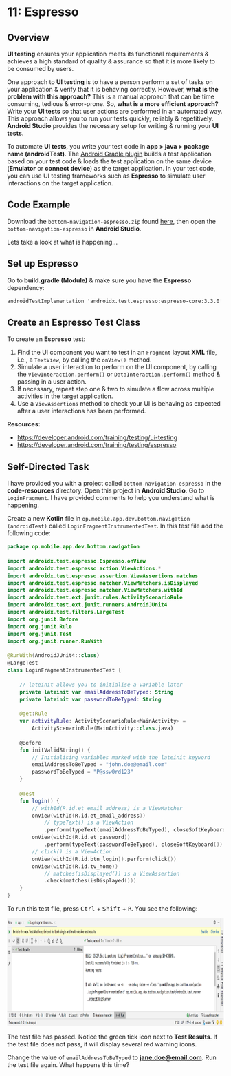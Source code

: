 # **11: Espresso**

## Overview

**UI testing** ensures your application meets its functional requirements & achieves a high standard of quality & assurance so that it is more likely to be consumed by users.

One approach to **UI testing** is to have a person perform a set of tasks on your application & verify that it is behaving correctly. However, **what is the problem with this approach?** This is a manual approach that can be time consuming, tedious & error-prone. So, **what is a more efficient approach?** Write your **UI tests** so that user actions are performed in an automated way. This approach allows you to run your tests quickly, reliably & repetitively. **Android Studio** provides the necessary setup for writing & running your **UI tests**.

To automate **UI tests**, you write your test code in **app > java > package name (androidTest)**. The [Android Gradle plugin](https://developer.android.com/studio/releases/gradle-plugin) builds a test application based on your test code & loads the test application on the same device (**Emulator** or **connect device**) as the target application. In your test code, you can use UI testing frameworks such as **Espresso** to simulate user interactions on the target application.

## Code Example

Download the `bottom-navigation-espresso.zip` found [here](https://github.com/otago-polytechnic-bit-courses/ID721001-mobile-application-development/blob/master/code-resources/bottom-navigation-espresso.zip), then open the `bottom-navigation-espresso` in **Android Studio**.

Lets take a look at what is happening...

## Set up Espresso

Go to **build.gradle (Module)** & make sure you have the **Espresso** dependency:

```xml
androidTestImplementation 'androidx.test.espresso:espresso-core:3.3.0'
```

## Create an Espresso Test Class

To create an **Espresso** test:

1. Find the UI component you want to test in an `Fragment` layout **XML** file, i.e., a `TextView`, by calling the `onView()` method.
2. Simulate a user interaction to perform on the UI component, by calling the `ViewInteraction.perform()` or `DataInteraction.perform()` method & passing in a user action.
3. If necessary, repeat step one & two to simulate a flow across multiple activities in the target application.
4. Use a `ViewAssertions` method to check your UI is behaving as expected after a user interactions has been performed.

**Resources:** 

- <https://developer.android.com/training/testing/ui-testing>
- <https://developer.android.com/training/testing/espresso>

## Self-Directed Task

I have provided you with a project called `bottom-navigation-espresso` in the **code-resources** directory. Open this project in **Android Studio**. Go to `LoginFragment`. I have provided comments to help you understand what is happening. 

Create a new **Kotlin** file in `op.mobile.app.dev.bottom.navigation (androidTest)` called `LoginFragmentInstrumentedTest`. In this test file add the following code:

```kotlin
package op.mobile.app.dev.bottom.navigation

import androidx.test.espresso.Espresso.onView
import androidx.test.espresso.action.ViewActions.*
import androidx.test.espresso.assertion.ViewAssertions.matches
import androidx.test.espresso.matcher.ViewMatchers.isDisplayed
import androidx.test.espresso.matcher.ViewMatchers.withId
import androidx.test.ext.junit.rules.ActivityScenarioRule
import androidx.test.ext.junit.runners.AndroidJUnit4
import androidx.test.filters.LargeTest
import org.junit.Before
import org.junit.Rule
import org.junit.Test
import org.junit.runner.RunWith

@RunWith(AndroidJUnit4::class)
@LargeTest
class LoginFragmentInstrumentedTest {

    // lateinit allows you to initialise a variable later
    private lateinit var emailAddressToBeTyped: String
    private lateinit var passwordToBeTyped: String

    @get:Rule
    var activityRule: ActivityScenarioRule<MainActivity> =
        ActivityScenarioRule(MainActivity::class.java)

    @Before
    fun initValidString() {
        // Initialising variables marked with the lateinit keyword
        emailAddressToBeTyped = "john.doe@email.com"
        passwordToBeTyped = "P@ssw0rd123"
    }

    @Test
    fun login() {
        // withId(R.id.et_email_address) is a ViewMatcher
        onView(withId(R.id.et_email_address))
            // typeText() is a ViewAction
            .perform(typeText(emailAddressToBeTyped), closeSoftKeyboard())
        onView(withId(R.id.et_password))
            .perform(typeText(passwordToBeTyped), closeSoftKeyboard())
        // click() is a ViewAction
        onView(withId(R.id.btn_login)).perform(click())
        onView(withId(R.id.tv_home))
            // matches(isDisplayed()) is a ViewAssertion
            .check(matches(isDisplayed()))
    }
}
```

To run this test file, press <kbd>Ctrl</kbd> + <kbd>Shift</kbd> + <kbd>R</kbd>. You see the following:

<img src="../resources/img/05-espresso/login-fragment-test-results.png" width="800" height="250" />

The test file has passed. Notice the green tick icon next to **Test Results**. If the test file does not pass, it will display several red warning icons.

Change the value of `emailAddressToBeTyped` to **jane.doe@email.com**. Run the test file again. What happens this time?
